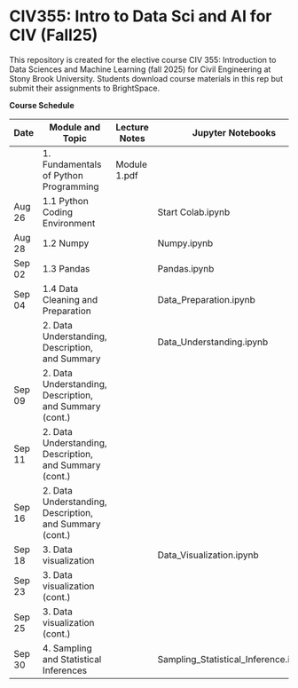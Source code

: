 # CIV355: Intro to Data Sci and AI for CIV (Fall25)

This repository is created for the elective course CIV 355: Introduction to Data Sciences and Machine Learning (fall 2025) for Civil Engineering at Stony Brook University. Students download course materials in this rep but submit their assignments to BrightSpace.


**Course Schedule**

|Date          |Module  and Topic        |Lecture Notes    |Jupyter Notebooks        
| -------------------|-----------------------------------------|-------------------------------|--------------------|
|                 |1. Fundamentals of Python Programming         |Module 1.pdf        
|Aug 26           |1.1 Python Coding Environment                 |                               |Start Colab.ipynb   |
|Aug 28           |1.2 Numpy                                     |                    |Numpy.ipynb                     |
|Sep 02           |1.3 Pandas| |Pandas.ipynb                     |
|Sep 04           |1.4 Data Cleaning and Preparation             |     |Data_Preparation.ipynb
|                 |2. Data Understanding, Description, and Summary             |    |Data_Understanding.ipynb
|Sep 09           |2. Data Understanding, Description, and Summary (cont.)     |
|Sep 11           |2. Data Understanding, Description, and Summary (cont.)     |
|Sep 16           |2. Data Understanding, Description, and Summary (cont.)     |
|Sep 18           |3. Data visualization |                                     |     Data_Visualization.ipynb     |
|Sep 23           |3. Data visualization (cont.)     |
|Sep 25           |3. Data visualization (cont.)     |
|Sep 30           |4. Sampling and Statistical Inferences           |                |Sampling_Statistical_Inference.ipynb


 


